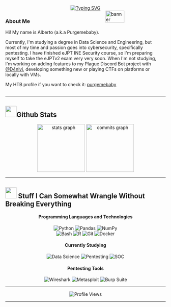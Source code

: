 </div>
<div align="center">
    <a href="https://git.io/typing-svg"><img src="https://readme-typing-svg.herokuapp.com?font=JetBrains+Mono&weight=500&size=20&duration=5000&color=8985F7&background=30B1FF00&center=true&multiline=true&width=435&height=45&lines=%3Cscript%3Ealert(Hi+folks!%F0%9F%91%8B)%3C%2Fscript%3E" alt="Typing SVG" /></a>
  
</div>

<div align="left">
  <div style="display: flex; align-items: flex-start;">
    <div style="flex: 1; padding-right: 20px;">
    <img src="https://github.com/user-attachments/assets/4bc492f7-c6dd-4a78-8e6f-2a8e9d194337" alt="banner" width="35%" align="right">
      <h3>About Me</h3>
      <p>
        Hi! My name is Alberto (a.k.a Purgemebaby).
       </p>
      <p>
        Currently, I'm studying a degree in Data Science and Engineering, but most of my time and passion goes into cybersecurity, specifically pentesting. I have finished eJPT INE Security course, so I'm preparing myself to take the eJPTv2 exam very very soon. When I'm not studying, I'm working on adding features to my Plague Discord Bot project with <a href="https://github.com/D4nivi">@D4nivi</a>, developing something new or playing CTFs on platforms or locally with VMs.
      </p>
      <p>
        My HTB profile if you want to check it:  <a href="https://app.hackthebox.com/profile/1968807">purgemebaby</a>
      </p>
  </div>
</div>

---



## <img src="https://media.giphy.com/media/iY8CRBdQXODJSCERIr/giphy.gif" width="35"><b>Github Stats </b>

<div align="center">
  <img src="https://github-readme-stats.vercel.app/api?username=purgemebaby&hide_title=false&hide_rank=false&show_icons=true&include_all_commits=true&count_private=true&disable_animations=false&theme=dracula&locale=en&hide_border=false" height="150" alt="stats graph"/>
  <img src="https://nirzak-streak-stats.vercel.app/?user=purgemebaby&theme=dracula&hide_border=false)" height="150" alt="commits graph"/>
</div>

---


## <img src="https://github.com/user-attachments/assets/42a6e668-82bd-4844-be23-a0c99422fa15" width="35"><b> Stuff I Can Somewhat Wrangle Without Breaking Everything</b>

<div align="center">
  <h4>Programming Languages and Technologies</h4>
  <img src="https://img.shields.io/badge/python-3670A0?style=for-the-badge&logo=python&logoColor=ffdd54" alt="Python">
  <img src="https://img.shields.io/badge/pandas-150458?style=for-the-badge&logo=pandas&logoColor=white" alt="Pandas">
  <img src="https://img.shields.io/badge/numpy-013243?style=for-the-badge&logo=numpy&logoColor=white" alt="NumPy">
</div>
<div align="center">
  <img src="https://img.shields.io/badge/Shell_Script-121011?style=for-the-badge&logo=gnu-bash&logoColor=white" alt="Bash">
  <img src="https://img.shields.io/badge/r-%23276DC3.svg?style=for-the-badge&logo=r&logoColor=white" alt="R">
  <img src="https://img.shields.io/badge/git-%23F05033.svg?style=for-the-badge&logo=git&logoColor=white" alt="Git">
  <img src="https://img.shields.io/badge/Docker-2CA5E0?style=for-the-badge&logo=docker&logoColor=white" alt="Docker">
</div>

<span></span>

<div align="center">
  <h4>Currently Studying</h4>
  <img src="https://img.shields.io/badge/Data%20Science-FF6F00?style=for-the-badge&logo=databricks&logoColor=white" alt="Data Science">
  <img src="https://img.shields.io/badge/Pentesting-000000?style=for-the-badge&logo=kalilinux&logoColor=white" alt="Pentesting">
  <img src="https://img.shields.io/badge/SOC-0052CC?style=for-the-badge&logo=security&logoColor=white" alt="SOC">
</div>

<span></span>

<div align="center">
  <h4>Pentesting Tools</h4>
  <img src="https://img.shields.io/badge/Wireshark-1679A7?style=for-the-badge&logo=wireshark&logoColor=white" alt="Wireshark">
  <img src="https://img.shields.io/badge/Metasploit-2596CD?style=for-the-badge&logo=metasploit&logoColor=white" alt="Metasploit">
  <img src="https://img.shields.io/badge/Burp%20Suite-FF6633?style=for-the-badge&logo=burpsuite&logoColor=white" alt="Burp Suite">
</div>

---


<div align="center">
  <img src="https://komarev.com/ghpvc/?username=purgemebaby&color=blueviolet&style=flat-square&label=Profile+Views" alt="Profile Views">
</div>

---
